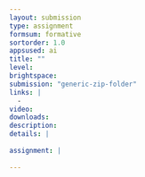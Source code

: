 ```yaml
---
layout: submission
type: assignment
formsum: formative
sortorder: 1.0
appsused: ai
title: ""
level: 
brightspace: 
submission: "generic-zip-folder"
links: |
  - 
video: 
downloads: 
description: 
details: |
  
assignment: |
  
---
```

